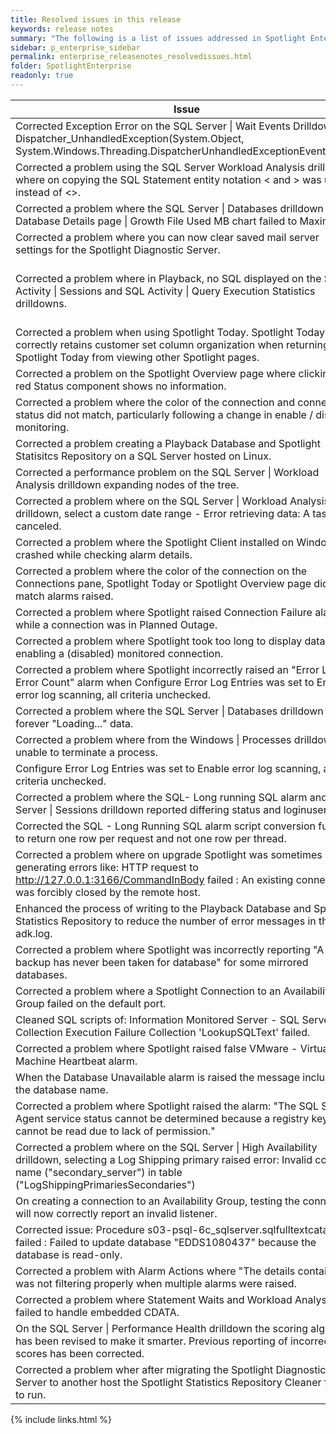 ```yaml
---
title: Resolved issues in this release
keywords: release notes
summary: "The following is a list of issues addressed in Spotlight Enterprise 12.1"
sidebar: p_enterprise_sidebar
permalink: enterprise_releasenotes_resolvedissues.html
folder: SpotlightEnterprise
readonly: true
---
```



Issue | ID
------|---
Corrected Exception Error on the SQL Server \| Wait Events Drilldown: oid Dispatcher_UnhandledException(System.Object, System.Windows.Threading.DispatcherUnhandledExceptionEventArgs)> | SOSSE-6798
Corrected a problem using the SQL Server Workload Analysis drilldown where on copying the SQL Statement entity notation &lt; and &gt; was used instead of <>. | SOSSE-6794
Corrected a problem where the SQL Server \| Databases drilldown \| Database Details page \| Growth File Used MB chart failed to Maximize. | SOSSE-6793
Corrected a problem where you can now clear saved mail server settings for the Spotlight Diagnostic Server. | SOSSE-6792
Corrected a problem where in Playback, no SQL displayed on the SQL Activity \| Sessions and SQL Activity \| Query Execution Statistics drilldowns. | SOSSE-6734<br><br>SOSSE-6782
Corrected a problem when using Spotlight Today. Spotlight Today now correctly retains customer set column organization when returning to Spotlight Today from viewing other Spotlight pages. | SOSSE-6751
Corrected a problem on the Spotlight Overview page where clicking on a red Status component shows no information. | SOSSE-6743
Corrected a problem where the color of the connection and connection status did not match, particularly following a change in enable / disable monitoring. | SOSSE-6663
Corrected a problem creating a Playback Database and Spotlight Statisitcs Repository on a SQL Server hosted on Linux. | SOSSE-6625
Corrected a performance problem on the SQL Server \| Workload Analysis drilldown expanding nodes of the tree. | SOSSE-6617
Corrected a problem where on the SQL Server \| Workload Analysis drilldown, select a custom date range - Error retrieving data: A task was canceled. | SOSSE-6451
Corrected a problem where the Spotlight Client installed on Windows 10 crashed while checking alarm details. | SOSSE-6499
Corrected a problem where the color of the connection on the Connections pane, Spotlight Today or Spotlight Overview page did not match alarms raised. | DS-984
Corrected a problem where Spotlight raised Connection Failure alarms while a connection was in Planned Outage. | DS-964
Corrected a problem where Spotlight took too long to display data on enabling a (disabled) monitored connection. | DS-948
Corrected a problem where Spotlight incorrectly raised an  "Error Log - Error Count" alarm when Configure Error Log Entries was set to Enable error log scanning, all criteria unchecked. | DS-888
Corrected a problem where the SQL Server \| Databases drilldown was forever "Loading..." data. | DS-901
Corrected a problem where from the Windows \| Processes drilldown, unable to terminate a process. | DS-893
Configure Error Log Entries was set to Enable error log scanning, all criteria unchecked. | DS-888
Corrected a problem where the SQL- Long running SQL alarm and SQL Server \| Sessions drilldown reported differing status and loginuser. | DS-862
Corrected the SQL - Long Running SQL alarm script conversion function to return one row per request and not one row per thread. | DS-853
Corrected a problem where on upgrade Spotlight was sometimes generating errors like: HTTP request to http://127.0.0.1:3166/CommandInBody failed : An existing connection was forcibly closed by the remote host. | DS-852
Enhanced the process of writing to the Playback Database and Spotlight Statistics Repository to reduce the number of error messages in the adk.log. | DS-848
Corrected a problem where Spotlight was incorrectly reporting "A full backup has never been taken for database" for some mirrored databases. | DS-847
Corrected a problem where a Spotlight Connection to an Availability Group failed on the default port. | DS-841
Cleaned SQL scripts of: Information Monitored Server - SQL Server Collection Execution Failure Collection 'LookupSQLText' failed. | DS-827
Corrected a problem where Spotlight raised false VMware - Virtual Machine Heartbeat alarm. | DS-826
When the Database Unavailable alarm is raised the message includes the database name. | DS-802
Corrected a problem where Spotlight raised the alarm: "The SQL Server Agent service status cannot be determined because a registry key cannot be read due to lack of permission." | DS-779
Corrected a problem where on the SQL Server \| High Availability drilldown, selecting a Log Shipping primary raised error: Invalid column name ("secondary_server") in table ("LogShippingPrimariesSecondaries") | DS-767
On creating a connection to an Availability Group, testing the connection will now correctly report an invalid listener. | DS-761
Corrected issue: Procedure s03-psql-6c_sqlserver.sqlfulltextcatalogs failed : Failed to update database "EDDS1080437" because the database is read-only. | DS-712
Corrected a problem with Alarm Actions where "The details contain" was not filtering properly when multiple alarms were raised. | DS-687
Corrected a problem where Statement Waits and Workload Analysis failed to handle embedded CDATA. | DS-672
On the SQL Server \| Performance Health drilldown the scoring algorithm has been revised to make it smarter. Previous reporting of incorrect low scores has been corrected. | DS-489
Corrected a problem wher after migrating the Spotlight Diagnostic Server to another host the Spotlight Statistics Repository Cleaner failed to run.  | DS-413

{% include links.html %}
